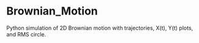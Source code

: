 # Brownian_Motion
Python simulation of 2D Brownian motion with trajectories, X(t), Y(t) plots, and RMS circle.
